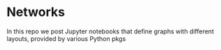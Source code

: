 # Networks
In this repo we post Jupyter notebooks that define graphs with different layouts, provided by various Python pkgs
